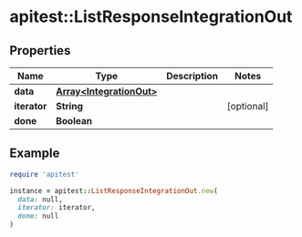 # apitest::ListResponseIntegrationOut

## Properties

| Name | Type | Description | Notes |
| ---- | ---- | ----------- | ----- |
| **data** | [**Array&lt;IntegrationOut&gt;**](IntegrationOut.md) |  |  |
| **iterator** | **String** |  | [optional] |
| **done** | **Boolean** |  |  |

## Example

```ruby
require 'apitest'

instance = apitest::ListResponseIntegrationOut.new(
  data: null,
  iterator: iterator,
  done: null
)
```


